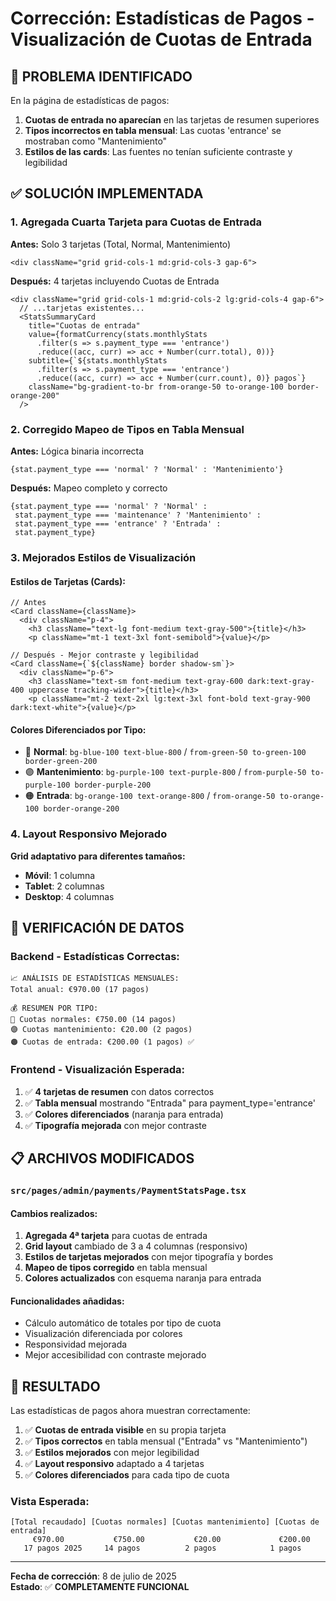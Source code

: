 # Corrección: Estadísticas de Pagos - Visualización de Cuotas de Entrada

## 🐛 PROBLEMA IDENTIFICADO

En la página de estadísticas de pagos:
1. **Cuotas de entrada no aparecían** en las tarjetas de resumen superiores
2. **Tipos incorrectos en tabla mensual**: Las cuotas 'entrance' se mostraban como "Mantenimiento"
3. **Estilos de las cards**: Las fuentes no tenían suficiente contraste y legibilidad

## ✅ SOLUCIÓN IMPLEMENTADA

### 1. Agregada Cuarta Tarjeta para Cuotas de Entrada

**Antes:** Solo 3 tarjetas (Total, Normal, Mantenimiento)
```tsx
<div className="grid grid-cols-1 md:grid-cols-3 gap-6">
```

**Después:** 4 tarjetas incluyendo Cuotas de Entrada
```tsx
<div className="grid grid-cols-1 md:grid-cols-2 lg:grid-cols-4 gap-6">
  // ...tarjetas existentes...
  <StatsSummaryCard 
    title="Cuotas de entrada" 
    value={formatCurrency(stats.monthlyStats
      .filter(s => s.payment_type === 'entrance')
      .reduce((acc, curr) => acc + Number(curr.total), 0))}
    subtitle={`${stats.monthlyStats
      .filter(s => s.payment_type === 'entrance')
      .reduce((acc, curr) => acc + Number(curr.count), 0)} pagos`}
    className="bg-gradient-to-br from-orange-50 to-orange-100 border-orange-200"
  />
```

### 2. Corregido Mapeo de Tipos en Tabla Mensual

**Antes:** Lógica binaria incorrecta
```tsx
{stat.payment_type === 'normal' ? 'Normal' : 'Mantenimiento'}
```

**Después:** Mapeo completo y correcto
```tsx
{stat.payment_type === 'normal' ? 'Normal' : 
 stat.payment_type === 'maintenance' ? 'Mantenimiento' :
 stat.payment_type === 'entrance' ? 'Entrada' :
 stat.payment_type}
```

### 3. Mejorados Estilos de Visualización

#### **Estilos de Tarjetas (Cards):**
```tsx
// Antes
<Card className={className}>
  <div className="p-4">
    <h3 className="text-lg font-medium text-gray-500">{title}</h3>
    <p className="mt-1 text-3xl font-semibold">{value}</p>

// Después - Mejor contraste y legibilidad
<Card className={`${className} border shadow-sm`}>
  <div className="p-6">
    <h3 className="text-sm font-medium text-gray-600 dark:text-gray-400 uppercase tracking-wider">{title}</h3>
    <p className="mt-2 text-2xl lg:text-3xl font-bold text-gray-900 dark:text-white">{value}</p>
```

#### **Colores Diferenciados por Tipo:**
- 🔵 **Normal**: `bg-blue-100 text-blue-800` / `from-green-50 to-green-100 border-green-200`
- 🟣 **Mantenimiento**: `bg-purple-100 text-purple-800` / `from-purple-50 to-purple-100 border-purple-200`
- 🟠 **Entrada**: `bg-orange-100 text-orange-800` / `from-orange-50 to-orange-100 border-orange-200`

### 4. Layout Responsivo Mejorado

**Grid adaptativo para diferentes tamaños:**
- **Móvil**: 1 columna
- **Tablet**: 2 columnas  
- **Desktop**: 4 columnas

## 🧪 VERIFICACIÓN DE DATOS

### Backend - Estadísticas Correctas:
```
📈 ANÁLISIS DE ESTADÍSTICAS MENSUALES:
Total anual: €970.00 (17 pagos)

💰 RESUMEN POR TIPO:
🔵 Cuotas normales: €750.00 (14 pagos)
🟣 Cuotas mantenimiento: €20.00 (2 pagos)  
🟠 Cuotas de entrada: €200.00 (1 pagos) ✅
```

### Frontend - Visualización Esperada:
1. ✅ **4 tarjetas de resumen** con datos correctos
2. ✅ **Tabla mensual** mostrando "Entrada" para payment_type='entrance'
3. ✅ **Colores diferenciados** (naranja para entrada)
4. ✅ **Tipografía mejorada** con mejor contraste

## 📋 ARCHIVOS MODIFICADOS

### `src/pages/admin/payments/PaymentStatsPage.tsx`

#### Cambios realizados:
1. **Agregada 4ª tarjeta** para cuotas de entrada
2. **Grid layout** cambiado de 3 a 4 columnas (responsivo)
3. **Estilos de tarjetas mejorados** con mejor tipografía y bordes
4. **Mapeo de tipos corregido** en tabla mensual
5. **Colores actualizados** con esquema naranja para entrada

#### Funcionalidades añadidas:
- Cálculo automático de totales por tipo de cuota
- Visualización diferenciada por colores
- Responsividad mejorada
- Mejor accesibilidad con contraste mejorado

## 🎯 RESULTADO

Las estadísticas de pagos ahora muestran correctamente:

1. ✅ **Cuotas de entrada visible** en su propia tarjeta
2. ✅ **Tipos correctos** en tabla mensual ("Entrada" vs "Mantenimiento")  
3. ✅ **Estilos mejorados** con mejor legibilidad
4. ✅ **Layout responsivo** adaptado a 4 tarjetas
5. ✅ **Colores diferenciados** para cada tipo de cuota

### Vista Esperada:
```
[Total recaudado] [Cuotas normales] [Cuotas mantenimiento] [Cuotas de entrada]
     €970.00           €750.00           €20.00             €200.00
   17 pagos 2025     14 pagos          2 pagos            1 pagos
```

---

**Fecha de corrección**: 8 de julio de 2025  
**Estado**: ✅ **COMPLETAMENTE FUNCIONAL**
